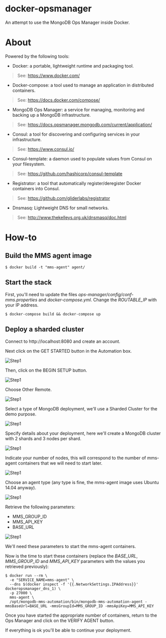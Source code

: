 # docker-opsmanager

An attempt to use the MongoDB Ops Manager inside Docker.

# About

Powered by the following tools:

* Docker: a portable, lightweight runtime and packaging tool.
> See: https://www.docker.com/

* Docker-compose: a tool used to manage an application in distributed containers.
> See: https://docs.docker.com/compose/

* MongoDB Ops Manager: a service for managing, monitoring and backing up a MongoDB infrastructure.
> See: https://docs.opsmanager.mongodb.com/current/application/

* Consul: a tool for discovering and configuring services in your infrastructure.
> See: https://www.consul.io/

* Consul-template: a daemon used to populate values from Consul on your filesystem.
> See: https://github.com/hashicorp/consul-template

* Registrator: a tool that automatically register/deregister Docker containers into Consul.
> See: https://github.com/gliderlabs/registrator

* Dnsmasq: Lightweight DNS for small networks. 
> See: http://www.thekelleys.org.uk/dnsmasq/doc.html

# How-to

## Build the MMS agent image

```
$ docker build -t "mms-agent" agent/
```

## Start the stack

First, you'll need to update the files *ops-manager/config/conf-mms.properties* and *docker-compose.yml*. Change the *ROUTABLE_IP* with your IP address.

```
$ docker-compose build && docker-compose up
```

## Deploy a sharded cluster

Connect to http://localhost:8080 and create an account.

Next click on the GET STARTED button in the Automation box.

![Step1][opsmanager_step1]

Then, click on the BEGIN SETUP button.

![Step1][opsmanager_step2]

Choose Other Remote.

![Step1][opsmanager_step3]

Select a type of MongoDB deployment, we'll use a Sharded Cluster for the demo purpose.

![Step1][opsmanager_step4]

Specify details about your deployment, here we'll create a MongoDB cluster with 2 shards and 3 nodes per shard.

![Step1][opsmanager_step5]

Indicate your number of nodes, this will correspond to the number of mms-agent containers that we will need to start later.

![Step1][opsmanager_step6]

Choose an agent type (any type is fine, the mms-agent image uses Ubuntu 14.04 anyway).

![Step1][opsmanager_step7]

Retrieve the following parameters:

* MMS_GROUP_ID
* MMS_API_KEY
* BASE_URL

![Step1][opsmanager_step8]

We'll need these parameters to start the mms-agent containers.

Now is the time to start these containers (replace the *BASE_URL*, *MMS_GROUP_ID* and *MMS_API_KEY* parameters with the values you retrieved previously):

```
$ docker run --rm \
  -e "SERVICE_NAME=mms-agent" \
  --dns $(docker inspect -f '{{.NetworkSettings.IPAddress}}' dockeropsmanager_dns_1) \
  -p 27000 \
  mms-agent \
  /opt/mongodb-mms-automation/bin/mongodb-mms-automation-agent -mmsBaseUrl=BASE_URL -mmsGroupId=MMS_GROUP_ID -mmsApiKey=MMS_API_KEY

```

Once you have started the appropriate number of containers, return to the Ops Manager and click on the VERIFY AGENT button. 

If everything is ok you'll be able to continue your deployment.

[opsmanager_step1]: https://cloud.githubusercontent.com/assets/5485061/6651719/e80c6c92-ca51-11e4-8f13-9acc7c0dee2f.png "Ops Manager STEP 1"
[opsmanager_step2]: https://cloud.githubusercontent.com/assets/5485061/6651720/ea84f78c-ca51-11e4-8ca5-c60d268d252a.png "Ops Manager STEP 2"
[opsmanager_step3]: https://cloud.githubusercontent.com/assets/5485061/6651721/ec6f9746-ca51-11e4-97e6-c503212f30e5.png "Ops Manager STEP 3"
[opsmanager_step4]: https://cloud.githubusercontent.com/assets/5485061/6651722/efee61a4-ca51-11e4-8f07-7a35facab0d7.png "Ops Manager STEP 4"
[opsmanager_step5]: https://cloud.githubusercontent.com/assets/5485061/6651723/f15493ba-ca51-11e4-85b5-75fdefaca01e.png "Ops Manager STEP 5"
[opsmanager_step6]: https://cloud.githubusercontent.com/assets/5485061/6651724/f3ebd020-ca51-11e4-80b6-aa63a91efcf7.png "Ops Manager STEP 6"
[opsmanager_step7]: https://cloud.githubusercontent.com/assets/5485061/6651725/f5b639c2-ca51-11e4-82cc-5958dea9fa97.png "Ops Manager STEP 7"
[opsmanager_step8]: https://cloud.githubusercontent.com/assets/5485061/6651746/4be248a8-ca53-11e4-8637-b0391302ac6c.png "Ops Manager STEP 8"

